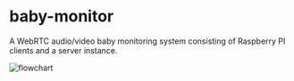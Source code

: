 # baby-monitor
A WebRTC audio/video baby monitoring system consisting of Raspberry PI clients and a server instance.

![flowchart](https://raw.githubusercontent.com/leerikss/baby-monitor/master/flowchart.jpg)

